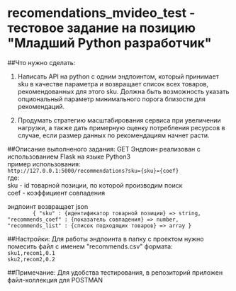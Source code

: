 # recomendations_mvideo_test - тестовое задание на позицию "Младший Python разработчик"

##Что нужно сделать:
1. Написать API на python с одним эндпоинтом, который принимает sku в качестве параметра и возвращает список всех товаров, рекомендованных для этого sku. Должна быть возможность указать опциональный параметр минимального порога близости для рекомендаций. 

1. Продумать стратегию масштабирования сервиса при увеличении нагрузки, а также дать примерную оценку потребления ресурсов в случае, если размер данных по рекомендациям начнет расти.


##Описание выполненого задания:
GET Эндпоин реализован с использованием Flask на языке Python3<br>
пример использования:<br>
`http://127.0.0.1:5000/recommendations?sku={sku}={coef}` <br>
где:<br>
sku - id товарной позиции, по которой производим поиск<br>
coef - коэффициент совпадения

эндпоинт возвращает json <br>
`        
    {
        "sku" : {идентификатор товарной позиции} => string,
        "recommends_coef" : {показатель совпадения} => number,
        "recommends_list" : {список подходящих товаров} => array
    }
`

##Настройки:
Для работы эндпоинта в папку с проектом нужно помесить файл с именем "recommends.csv" формата:<br>
`sku1,recom1,0.1`<br>
`sku2,recom2,0.2`

##Примечание:
Для удобства тестирования, в репозиторий приложен файл-коллекция для POSTMAN 
